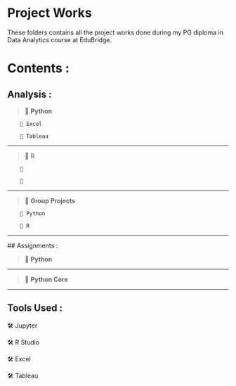 # Project Works
These folders contains all the project works done during  my PG diploma in Data Analytics course at EduBridge.

# Contents :


## Analysis :

  <blockquote>🔲 <b>Python</b></blockquote>

  
        🔘 Excel 
               
        🔘 Tableau
              
  <hr />
  
  <blockquote>🔲   R<b> </b></blockquote>
  
        🔘    
                                                                                   
        🔘 
  <hr />
  
  <blockquote>🔲 <b>Group Projects</b></blockquote>
  
        🔘 Python
     
        🔘 R            
              
  <hr />
  ## Assignments :

<blockquote>🔲 <b>Python</b></blockquote>
<hr/>  
  
  <blockquote>🔲 <b>Python Core</b></blockquote>
            
  <hr/>
  
## Tools Used :

  🛠 Jupyter
  
  🛠 R Studio
  
  🛠 Excel
  
  🛠 Tableau 

